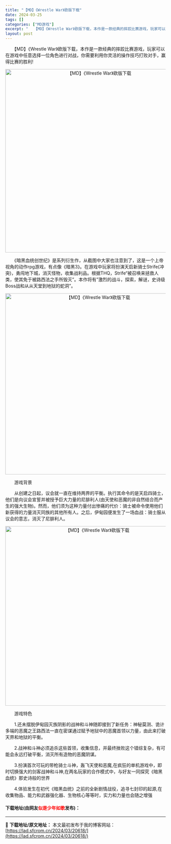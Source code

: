 ```yaml
---
title: "【MD】《Wrestle War》欧版下载"
date: 2024-03-25
tags: []
categories: ["MD游戏"]
excerpt: "　　【MD】《Wrestle War》欧版下载，本作是一款经典的摔跤比赛游戏，玩家可以在游戏中任意选择一位角色进行对战，你需要利用你灵活的操作技巧打败对手，赢得比赛的胜利! 　　《暗黑血统创世纪》是系列衍生作，从截图中大家也注意到了，这是一个上帝视角的动作rpg游戏，有点像《暗黑3》。在游戏中玩家将&hellip;"
layout: post
---
```


 <p>　　【MD】《Wrestle War》欧版下载，本作是一款经典的摔跤比赛游戏，玩家可以在游戏中任意选择一位角色进行对战，你需要利用你灵活的操作技巧打败对手，赢得比赛的胜利!</p> <p align="center"><img align="" border="0" src="https://lad.sfcrom.cn/wp-content/uploads/2024/03/20240325_660116eb52044.png" width="575" alt="【MD】《Wrestle War》欧版下载" /></p> <p>　　《暗黑血统创世纪》是系列衍生作，从截图中大家也注意到了，这是一个上帝视角的动作rpg游戏，有点像《暗黑3》。在游戏中玩家将扮演天启新骑士Strife(冲突)，勇闯地下城，消灭怪物，收集战利品。根据THQ，Strife&ldquo;被召唤来拯救人类，使其免于被路西法之手所毁灭&rdquo;。本作将有&rdquo;激烈的战斗，探索，解谜，史诗级Boss战和从从天堂到地狱的蛇洞&rdquo;。</p> <p align="center"><img align="" border="0" src="https://lad.sfcrom.cn/wp-content/uploads/2024/03/20240325_660116ec73758.png" width="568" alt="【MD】《Wrestle War》欧版下载" /></p> <p>　　游戏背景</p> <p>　　从创建之日起，议会就一直在维持两界的平衡。执行其命令的是天启四骑士，他们是向议会宣誓并被授予巨大力量的尼腓利人(由天使和恶魔的非自然结合而产生的强大生物)。然而，他们须为这种力量付出惨痛的代价：骑士被命令使用他们新获得的力量消灭同族的其他所有人。之后，伊甸园便发生了一场血战：骑士服从议会的意志，消灭了尼腓利人。</p> <p align="center"><img align="" border="0" src="https://lad.sfcrom.cn/wp-content/uploads/2024/03/20240325_660116edb476a.png" width="563" alt="【MD】《Wrestle War》欧版下载" /></p> <p>　　游戏特色</p> <p>　　1.还未摆脱伊甸园灭族阴影的战神和斗神随即接到了新任务：神秘莫测、诡计多端的恶魔之王路西法一直在密谋通过赋予地狱中的恶魔首领以力量，由此来打破天界和地狱的平衡。</p> <p>　　2.战神和斗神必须追杀这些首领，收集信息，并最终挫败这个错综复杂，有可能会永远打破平衡，消灭所有造物的恶魔阴谋。</p> <p>　　3.扮演首次可玩的带枪骑士斗神，轰飞天使和恶魔,在疯狂的单机游戏中，即时切换强大的剑客战神和斗神,在两名玩家的合作模式中，与好友一同探究《暗黑血统》那史诗般的世界</p> <p>　　4.体验发生在初代《暗黑血统》之前的全新剧情战役，追寻七封印的起源,在收集物品、能力和武器强化器、生物核心等等时，实力和力量也会随之增强</p> <p><h4>下载地址(由网友<font color="red">似是少年如歌</font>发布)：</h4></p> 

---
📖 **下载地址/原文地址：** 本文最初发布于我的博客网站：[https://lad.sfcrom.cn/2024/03/20618/](https://lad.sfcrom.cn/2024/03/20618/)
